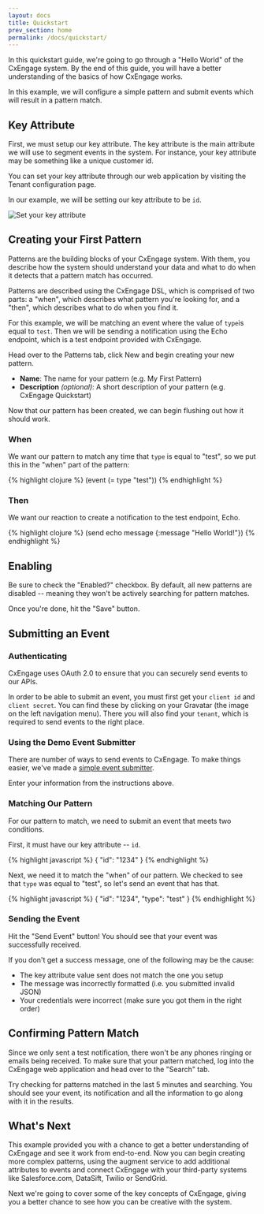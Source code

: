 ```yaml
---
layout: docs
title: Quickstart
prev_section: home
permalink: /docs/quickstart/
---
```


In this quickstart guide, we're going to go through a "Hello World" of the
CxEngage system. By the end of this guide, you will have a better understanding
of the basics of how CxEngage works.

In this example, we will configure a simple pattern and submit events which will
result in a pattern match.

## Key Attribute

First, we must setup our key attribute. The key attribute is the main attribute
we will use to segment events in the system. For instance, your key attribute
may be something like a unique customer id.

You can set your key attribute through our web application by visiting the Tenant
configuration page.

In our example, we will be setting our key attribute to be `id`.

![Set your key attribute](http://docs.cxengage.com/img/quickstart/KeyAttribute.png "Set your key attribute")

## Creating your First Pattern

Patterns are the building blocks of your CxEngage system. With them, you describe how the system should understand your data and what to do when it detects that a pattern match has occurred.

Patterns are described using the CxEngage DSL, which is comprised of two parts: a "when", which describes what pattern you're looking for, and a "then", which describes what to do when you find it.

For this example, we will be matching an event where the value of `type`is equal to `test`. Then we will be sending a notification using the Echo
endpoint, which is a test endpoint provided with CxEngage.

Head over to the Patterns tab, click New and begin creating your new pattern.

* __Name__: The name for your pattern (e.g. My First Pattern)
* __Description__ *(optional)*: A short description of your pattern (e.g. CxEngage
Quickstart)

Now that our pattern has been created, we can begin flushing out how it should
work.

### When

We want our pattern to match any time that `type` is equal to "test", so we put this in the "when" part of the pattern:

{% highlight clojure %}
(event (= type "test"))
{% endhighlight %}

### Then

We want our reaction to create a notification to the test endpoint, Echo.

{% highlight clojure %}
(send echo message {:message "Hello World!"})
{% endhighlight %}

## Enabling

Be sure to check the "Enabled?" checkbox. By default, all new patterns are
disabled -- meaning they won't be actively searching for pattern matches.

Once you're done, hit the "Save" button.

## Submitting an Event

### Authenticating

CxEngage uses OAuth 2.0 to ensure that you can securely send events to our APIs.

In order to be able to submit an event, you must first get your `client id` and
`client secret`. You can find these by clicking on your Gravatar (the image on
the left navigation menu). There you will also find your `tenant`, which is
required to send events to the right place.

### Using the Demo Event Submitter

There are number of ways to send events to CxEngage. To make things easier,
we've made a [simple event submitter](https://demo.cxengage.net).

Enter your information from the instructions above.

### Matching Our Pattern

For our pattern to match, we need to submit an event that meets two conditions.

First, it must have our key attribute -- `id`.

{% highlight javascript %}
{
  "id": "1234"
}
{% endhighlight %}

Next, we need it to match the "when" of our pattern. We checked to see that
`type` was equal to "test", so let's send an event that has that.

{% highlight javascript %}
{
  "id": "1234",
  "type": "test"
}
{% endhighlight %}

### Sending the Event

Hit the "Send Event" button! You should see that your event was successfully
received.

If you don't get a success message, one of the following may be the cause:

* The key attribute value sent does not match the one you setup
* The message was incorrectly formatted (i.e. you submitted invalid JSON)
* Your credentials were incorrect (make sure you got them in the right order)

## Confirming Pattern Match

Since we only sent a test notification, there won't be any phones ringing or
emails being received. To make sure that your pattern matched, log into the CxEngage web application and head over to the "Search" tab.

Try checking for patterns matched in the last 5 minutes and searching. You
should see your event, its notification and all the information to go along with
it in the results.

## What's Next

This example provided you with a chance to get a better understanding of
CxEngage and see it work from end-to-end. Now you can begin creating more complex patterns, using the augment service to add additional attributes to events and connect CxEngage with your third-party systems like Salesforce.com, DataSift, Twilio or SendGrid.

Next we're going to cover some of the key concepts of CxEngage, giving you a
better chance to see how you can be creative with the system.

